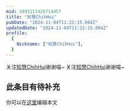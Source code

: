 ```yaml
---
mid: 3493111426714457
title: "知慧ChihHui"
pubDate: "2024-11-04T11:22:15.084Z"
updatedDate: "2024-11-04T11:22:15.084Z"
profile:
  {
    Nickname: ["知慧ChihHui"],
  }
---
```


关注[知慧ChihHui](https://space.bilibili.com/3493111426714457)谢谢喵~ 关注[知慧ChihHui](https://space.bilibili.com/3493111426714457)谢谢喵~

## 此条目有待补充
你可以在[这里](https://github.com/Yuhanawa/VTuber.ICU/edit/master/src/content/v/知慧ChihHui/index.md)编辑本文
